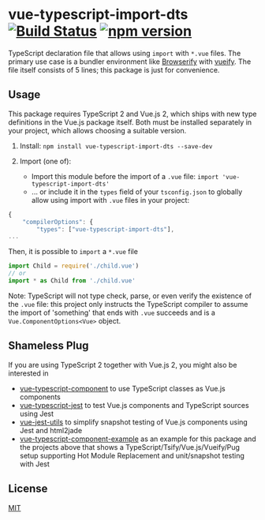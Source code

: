 # vue-typescript-import-dts [![Build Status](https://travis-ci.org/locoslab/vue-typescript-import-dts.svg?branch=master)](https://travis-ci.org/locoslab/vue-typescript-import-dts) [![npm version](https://badge.fury.io/js/vue-typescript-import-dts.svg)](https://badge.fury.io/js/vue-typescript-import-dts)
TypeScript declaration file that allows using `import` with `*.vue` files. The primary use case is a bundler environment like [Browserify](http://browserify.org/) with [vueify](https://github.com/vuejs/vueify). The file itself consists of 5 lines; this package is just for convenience.

## Usage
This package requires TypeScript 2 and Vue.js 2, which ships with new type definitions in the Vue.js package itself. Both must be installed separately in your project, which allows choosing a suitable version.

1. Install: `npm install vue-typescript-import-dts --save-dev`

2. Import (one of):
    * Import this module before the import of a `.vue` file: `import 'vue-typescript-import-dts'`
    * ... or include it in the `types` field of your `tsconfig.json` to globally allow using import with `.vue` files in your project:

```javascript
{
    "compilerOptions": {
        "types": ["vue-typescript-import-dts"],
...
```

Then, it is possible to `import` a `*.vue` file

```js
import Child = require('./child.vue')
// or
import * as Child from './child.vue'
```

Note: TypeScript will not type check, parse, or even verify the existence of the `.vue` file: this project only instructs the TypeScript compiler to assume the import of 'something' that ends with `.vue` succeeds and is a `Vue.ComponentOptions<Vue>` object.

## Shameless Plug
If you are using TypeScript 2 together with Vue.js 2, you might also be interested in
* [vue-typescript-component](https://github.com/locoslab/vue-typescript-component) to use TypeScript classes as Vue.js components
* [vue-typescript-jest](https://github.com/locoslab/vue-typescript-jest) to test Vue.js components and TypeScript sources using Jest
* [vue-jest-utils](https://github.com/locoslab/vue-jest-utils) to simplify snapshot testing of Vue.js components using Jest and html2jade
* [vue-typescript-component-example](https://github.com/locoslab/vue-typescript-component-example) as an example for this package and the projects above that shows a TypeScript/Tsify/Vue.js/Vueify/Pug setup supporting Hot Module Replacement and unit/snapshot testing with Jest


## License
[MIT](http://opensource.org/licenses/MIT)
